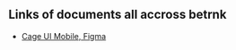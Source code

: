 ## Links of documents all accross betrnk

- [Cage UI Mobile, Figma](https://www.figma.com/design/4BM2rimqC7G27zyU896ovC/Cage-UI-Mobile?node-id=1721-17037&p=f&t=iQHLBBLN9jEhDXnd-0)

